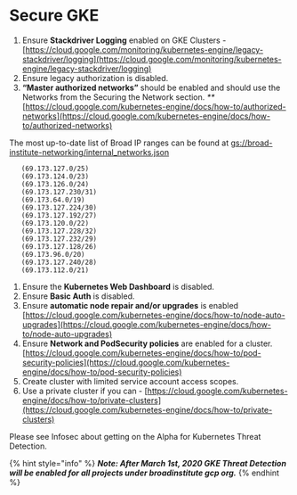 # Secure GKE

1. Ensure **Stackdriver Logging** enabled on GKE Clusters - [https://cloud.google.com/monitoring/kubernetes-engine/legacy-stackdriver/logging](https://cloud.google.com/monitoring/kubernetes-engine/legacy-stackdriver/logging)
2. Ensure legacy authorization is disabled.&#x20;
3. **“Master authorized networks”** should be enabled and should use the Networks from the Securing the Network section.  _\*\*_[https://cloud.google.com/kubernetes-engine/docs/how-to/authorized-networks](https://cloud.google.com/kubernetes-engine/docs/how-to/authorized-networks)       &#x20;

The most up-to-date list of Broad IP ranges can be found at [gs://broad-institute-networking/internal\_networks.json](https://console.cloud.google.com/storage/browser/\_details/broad-institute-networking/internal\_networks.json)

```
   (69.173.127.0/25)
   (69.173.124.0/23)
   (69.173.126.0/24)
   (69.173.127.230/31)
   (69.173.64.0/19)
   (69.173.127.224/30)
   (69.173.127.192/27)
   (69.173.120.0/22)
   (69.173.127.228/32)
   (69.173.127.232/29)
   (69.173.127.128/26)
   (69.173.96.0/20)
   (69.173.127.240/28)
   (69.173.112.0/21)
```

1. Ensure the **Kubernetes Web Dashboard** is disabled.
2. Ensure **Basic Auth** is disabled.
3. Ensure **automatic node repair and/or upgrades** is enabled [https://cloud.google.com/kubernetes-engine/docs/how-to/node-auto-upgrades](https://cloud.google.com/kubernetes-engine/docs/how-to/node-auto-upgrades)
4. Ensure **Network and PodSecurity policies** are enabled for a cluster. [https://cloud.google.com/kubernetes-engine/docs/how-to/pod-security-policies](https://cloud.google.com/kubernetes-engine/docs/how-to/pod-security-policies)
5. Create cluster with limited service account access scopes.
6. Use a private cluster if you can - [https://cloud.google.com/kubernetes-engine/docs/how-to/private-clusters](https://cloud.google.com/kubernetes-engine/docs/how-to/private-clusters)

Please see Infosec about getting on the Alpha for Kubernetes Threat Detection.

{% hint style="info" %}
_**Note: After March 1st, 2020 GKE Threat Detection will be enabled for all projects under broadinstitute gcp org.**_
{% endhint %}
